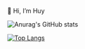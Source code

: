 👋 Hi, I’m Huy

![Anurag's GitHub stats](https://github-readme-stats.vercel.app/apidnh273anuraghazra&show_icons=true&theme=dark)

[![Top Langs](https://github-readme-stats.vercel.app/api/top-langs/dnh2703anuraghazra&layout=compact)](https://github.com/anuraghazra/github-readme-stats)

<!---
dnh273/dnh273 is a ✨ special ✨ repository because its `README.md` (this file) appears on your GitHub profile.
You can click the Preview link to take a look at your changes.
--->
